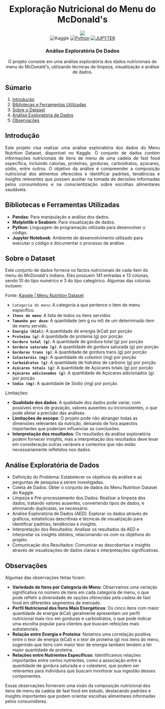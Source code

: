 <div align="center">
    <h1>Exploração Nutricional do Menu do McDonald's</h1>
    
  <img src="https://github.com/marcos-anjos/Data-Analytics-Portifolio---EAD-McDonald-s-Nutrition-Facts/assets/160321440/591915ec-6d86-4dfe-b38a-88927f0b83c6" />

  <div align="center">
        <img alt="Kaggle" src="https://img.shields.io/badge/Kaggle-20BEFF?style=for-the-badge&logo=Kaggle&logoColor=white" />
        <a href="#"><img alt="Python" src="https://img.shields.io/badge/Python-FFD43B?style=for-the-badge&logo=python&logoColor=blue"></a>
        <a href="#"><img alt="JUPYTER" src="https://img.shields.io/badge/Jupyter-F37626.svg?&style=for-the-badge&logo=Jupyter&logoColor=white"></a>
    </div>

<h3>Análise Exploratória De Dados</h3>

  <p>O projeto consiste em uma análise exploratória dos dados nutricionais do menu do McDonald's, utilizando técnicas de limpeza, visualização e análise de dados.</p>
  
</div>

## <a name="table">Súmario</a>

1. [Introdução](#introdução)
2. [Bibliotecas e Ferramentas Utilizadas](#Ferramentas)
3. [Sobre o Dataset](#Dataset)
4. [Análise Exploratória de Dados](#Análise)
5. [Observações](#Observações)

## <a name="introdução">Introdução</a>

<body>
    <p style="text-align: justify;">
        Este projeto visa realizar uma análise exploratória dos dados do Menu Nutrition Dataset, disponível no Kaggle. O conjunto de dados contém informações nutricionais de itens de menu de uma cadeia de fast food específica, incluindo calorias, proteínas, gorduras, carboidratos, açúcares, sódio, entre outros. O objetivo da análise é compreender a composição nutricional dos alimentos oferecidos e identificar padrões, tendências e insights relevantes que possam auxiliar na tomada de decisões informadas pelos consumidores e na conscientização sobre escolhas alimentares saudáveis.
    </p>
</body>

## <a name="Ferramentas">Bibliotecas e Ferramentas Utilizadas</a>

- **Pandas**: Para manipulação e análise dos dados.
- **Matplotlib e Seaborn**: Para visualização de dados.
- **Python**: Linguagem de programação utilizada para desenvolver o código.
- **Jupyter Notebook**: Ambiente de desenvolvimento utilizado para executar o código e documentar o processo de análise.
   

## <a name="Dataset">Sobre o Dataset</a>

Este conjunto de dados fornece os factos nutricionais de cada item do menu do McDonald's indiano. Eles possuem 141 entradas e 13 colunas, sendo 10 do tipo numérico e 3 do tipo categórico. Algumas das colunas incluem:

Fonte: [Kaggle | Menu Nutrition Dataset](https://www.kaggle.com/datasets/deepcontractor/mcdonalds-india-menu-nutrition-facts)

- `Categoria do menu`: A categoria a que pertence o item de menu específico.
- **`Itens do menu`**: A lista de todos os itens servidos
- **`Tamanho por dose`**: A quantidade (em g ou ml) de um determinado item de menu servido.
- **`Energia (kCal)`**: A quantidade de energia (kCal) por porção
- **`Proteína (g)`**: A quantidade de proteína (g) por porção
- **`Gordura total (g)`**: A quantidade de gordura total (g) por porção
- **`Gordura saturada (g)`**: A quantidade de gordura saturada (g) por porção
- **`Gorduras trans (g)`**: A quantidade de gordura trans (g) por porção
- **`Colesteróis (mg)`**: A quantidade de colestrol (mg) por porção
- **`Carboidratos (g)`**: A quantidade de hidratos de carbono (g) por porção
- **`Açúcares totais (g)`**: A quantidade de Açúcares totais (g) por porção
- **`Açúcares adicionados (g)`**: A quantidade de Açúcares adicionados (g) por porção
- **`Sódio (mg)`**: A quantidade de Sódio (mg) por porção

Limitações:

- **Qualidade dos dados**:
A qualidade dos dados pode variar, com possíveis erros de gravação, valores ausentes ou inconsistentes, o que pode afetar a precisão das análises.
- **Limitações de escopo**:
O projeto pode não abranger todas as dimensões relevantes da nutrição, deixando de fora aspectos importantes que poderiam influenciar as conclusões.
- **Interpretação dos resultados**: Os resultados da análise exploratória podem fornecer insights, mas a interpretação dos resultados deve levar em consideração outras variáveis e contextos que não estão necessariamente refletidos nos dados.

## <a name="Análise">Análise Exploratória de Dados</a>

- Definição do Problema: Estabelecer os objetivos da análise e as perguntas de pesquisa a serem investigadas.
- Coleta de Dados: Obter o conjunto de dados do Menu Nutrition Dataset do Kaggle.
- Limpeza e Pré-processamento dos Dados: Realizar a limpeza dos dados, tratando valores ausentes, convertendo tipos de dados, e eliminando duplicatas, se necessário.
- Análise Exploratória de Dados (AED): Explorar os dados através de gráficos, estatísticas descritivas e técnicas de visualização para identificar padrões, tendências e insights.
- Interpretação dos Resultados: Analisar os resultados da AED e interpretar os insights obtidos, relacionando-os com os objetivos do projeto.
- Comunicação dos Resultados: Comunicar as descobertas e insights através de visualizações de dados claras e interpretações significativas.

## <a name="Observações">Observações</a>
Algumas das observações feitas foram:
- **Variedade de Itens por Categoria de Menu**: Observamos uma variação significativa no número de itens em cada categoria de menu, o que pode refletir a diversidade de opções oferecidas pela cadeia de fast food em diferentes segmentos de mercado.
- **Perfil Nutricional dos Itens Mais Energéticos**: Os cinco itens com maior quantidade de energia (kCal) geralmente apresentam um perfil nutricional mais rico em gorduras e carboidratos, o que pode indicar uma escolha popular para clientes que buscam refeições mais substanciais.
- **Relação entre Energia e Proteína**: Notamos uma correlação positiva entre o teor de energia (kCal) e o teor de proteína (g) nos itens do menu, sugerindo que itens com maior teor de energia também tendem a ter maior quantidade de proteína.
- **Relações entre Nutrientes Específicos**: Identificamos relações importantes entre certos nutrientes, como a associação entre a quantidade de gordura saturada e o colesterol, que podem ser relevantes para indivíduos que buscam monitorar sua ingestão desses componentes.
  
Essas observações fornecem uma visão da composição nutricional dos itens de menu da cadeia de fast food em estudo, destacando padrões e insights importantes que podem orientar escolhas alimentares informadas pelos consumidores.


